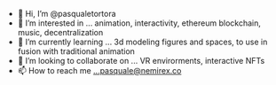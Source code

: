 - 👋 Hi, I’m @pasqualetortora
- 👀 I’m interested in ... animation, interactivity, ethereum blockchain, music, decentralization
- 🌱 I’m currently learning ... 3d modeling figures and spaces, to use in fusion with traditional animation
- 💞️ I’m looking to collaborate on ... VR envirorments, interactive NFTs
- 📫 How to reach me ...pasquale@nemirex.co

<!---
pasqualetortora/pasqualetortora is a ✨ special ✨ repository because its `README.md` (this file) appears on your GitHub profile.
You can click the Preview link to take a look at your changes.
--->
